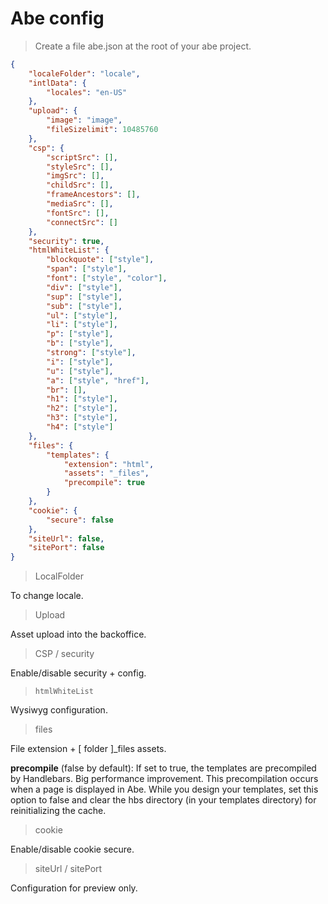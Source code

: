 # Abe config

> Create a file abe.json at the root of your abe project.

```json
{
    "localeFolder": "locale",
    "intlData": {
        "locales": "en-US"
    },
    "upload": {
        "image": "image",
        "fileSizelimit": 10485760
    },
    "csp": {
        "scriptSrc": [],
        "styleSrc": [],
        "imgSrc": [],
        "childSrc": [],
        "frameAncestors": [],
        "mediaSrc": [],
        "fontSrc": [],
        "connectSrc": []
    },
    "security": true,
    "htmlWhiteList": {
        "blockquote": ["style"],
        "span": ["style"],
        "font": ["style", "color"],
        "div": ["style"],
        "sup": ["style"],
        "sub": ["style"],
        "ul": ["style"],
        "li": ["style"],
        "p": ["style"],
        "b": ["style"],
        "strong": ["style"],
        "i": ["style"],
        "u": ["style"],
        "a": ["style", "href"],
        "br": [],
        "h1": ["style"],
        "h2": ["style"],
        "h3": ["style"],
        "h4": ["style"]
    },
    "files": {
        "templates": {
            "extension": "html",
            "assets": "_files",
            "precompile": true
        }
    },
    "cookie": {
        "secure": false
    },
    "siteUrl": false,
    "sitePort": false
}
```

> LocalFolder

To change locale.

> Upload

Asset upload into the backoffice.

> CSP / security

Enable/disable security + config.

> `htmlWhiteList`

Wysiwyg configuration.

> files

File extension + [ folder ]_files assets.

__precompile__ (false by default): If set to true, the templates are precompiled by Handlebars. Big performance improvement. This precompilation occurs when a page is displayed in Abe. While you design your templates, set this option to false and clear the hbs directory (in your templates directory) for reinitializing the cache.

> cookie

Enable/disable cookie secure.

> siteUrl / sitePort

Configuration for preview only.
